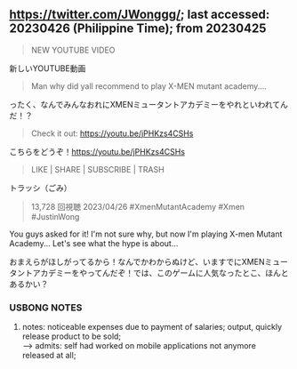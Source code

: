 ## https://twitter.com/JWonggg/; last accessed: 20230426 (Philippine Time); from 20230425

> NEW YOUTUBE VIDEO

新しいYOUTUBE動画

> Man why did yall recommend to play X-MEN mutant academy.... 

ったく、なんでみんなおれにXMENミュータントアカデミーをやれといわれてんだ！？

> Check it out: https://youtu.be/jPHKzs4CSHs

こちらをどうぞ！https://youtu.be/jPHKzs4CSHs

> LIKE | SHARE | SUBSCRIBE | TRASH

トラッシ（ごみ）


> 13,728 回視聴  2023/04/26  #XmenMutantAcademy #Xmen #JustinWong

You guys asked for it! I'm not sure why, but now I'm playing X-men Mutant Academy... Let's see what the hype is about...

おまえらがほしがってるから！なんでかわからぬけど、いますでにXMENミュータントアカデミーをやってんだぞ！では、このゲームに人気なったとこ、ほんとあるかい？

### USBONG NOTES

1) notes: noticeable expenses due to payment of salaries; output, quickly release product to be sold;<br/>
--> admits: self had worked on mobile applications not anymore released at all;


